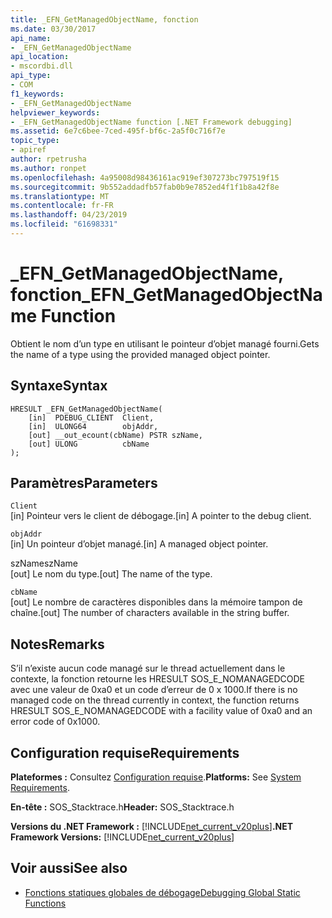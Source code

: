 ```yaml
---
title: _EFN_GetManagedObjectName, fonction
ms.date: 03/30/2017
api_name:
- _EFN_GetManagedObjectName
api_location:
- mscordbi.dll
api_type:
- COM
f1_keywords:
- _EFN_GetManagedObjectName
helpviewer_keywords:
- _EFN_GetManagedObjectName function [.NET Framework debugging]
ms.assetid: 6e7c6bee-7ced-495f-bf6c-2a5f0c716f7e
topic_type:
- apiref
author: rpetrusha
ms.author: ronpet
ms.openlocfilehash: 4a95008d98436161ac919ef307273bc797519f15
ms.sourcegitcommit: 9b552addadfb57fab0b9e7852ed4f1f1b8a42f8e
ms.translationtype: MT
ms.contentlocale: fr-FR
ms.lasthandoff: 04/23/2019
ms.locfileid: "61698331"
---
```

# <a name="efngetmanagedobjectname-function"></a><span data-ttu-id="16cdf-102">_EFN_GetManagedObjectName, fonction</span><span class="sxs-lookup"><span data-stu-id="16cdf-102">_EFN_GetManagedObjectName Function</span></span>
<span data-ttu-id="16cdf-103">Obtient le nom d’un type en utilisant le pointeur d’objet managé fourni.</span><span class="sxs-lookup"><span data-stu-id="16cdf-103">Gets the name of a type using the provided managed object pointer.</span></span>  
  
## <a name="syntax"></a><span data-ttu-id="16cdf-104">Syntaxe</span><span class="sxs-lookup"><span data-stu-id="16cdf-104">Syntax</span></span>  
  
```  
HRESULT _EFN_GetManagedObjectName(  
    [in]  PDEBUG_CLIENT  Client,  
    [in]  ULONG64        objAddr,  
    [out] __out_ecount(cbName) PSTR szName,  
    [out] ULONG          cbName  
);  
```  
  
## <a name="parameters"></a><span data-ttu-id="16cdf-105">Paramètres</span><span class="sxs-lookup"><span data-stu-id="16cdf-105">Parameters</span></span>  
 `Client`  
 <span data-ttu-id="16cdf-106">[in] Pointeur vers le client de débogage.</span><span class="sxs-lookup"><span data-stu-id="16cdf-106">[in] A pointer to the debug client.</span></span>  
  
 `objAddr`  
 <span data-ttu-id="16cdf-107">[in] Un pointeur d’objet managé.</span><span class="sxs-lookup"><span data-stu-id="16cdf-107">[in] A managed object pointer.</span></span>  
  
 <span data-ttu-id="16cdf-108">szName</span><span class="sxs-lookup"><span data-stu-id="16cdf-108">szName</span></span>  
 <span data-ttu-id="16cdf-109">[out] Le nom du type.</span><span class="sxs-lookup"><span data-stu-id="16cdf-109">[out] The name of the type.</span></span>  
  
 `cbName`  
 <span data-ttu-id="16cdf-110">[out] Le nombre de caractères disponibles dans la mémoire tampon de chaîne.</span><span class="sxs-lookup"><span data-stu-id="16cdf-110">[out] The number of characters available in the string buffer.</span></span>  
  
## <a name="remarks"></a><span data-ttu-id="16cdf-111">Notes</span><span class="sxs-lookup"><span data-stu-id="16cdf-111">Remarks</span></span>  
 <span data-ttu-id="16cdf-112">S’il n’existe aucun code managé sur le thread actuellement dans le contexte, la fonction retourne les HRESULT SOS_E_NOMANAGEDCODE avec une valeur de 0xa0 et un code d’erreur de 0 x 1000.</span><span class="sxs-lookup"><span data-stu-id="16cdf-112">If there is no managed code on the thread currently in context, the function returns HRESULT SOS_E_NOMANAGEDCODE with a facility value of 0xa0 and an error code of 0x1000.</span></span>  
  
## <a name="requirements"></a><span data-ttu-id="16cdf-113">Configuration requise</span><span class="sxs-lookup"><span data-stu-id="16cdf-113">Requirements</span></span>  
 <span data-ttu-id="16cdf-114">**Plateformes :** Consultez [Configuration requise](../../../../docs/framework/get-started/system-requirements.md).</span><span class="sxs-lookup"><span data-stu-id="16cdf-114">**Platforms:** See [System Requirements](../../../../docs/framework/get-started/system-requirements.md).</span></span>  
  
 <span data-ttu-id="16cdf-115">**En-tête :** SOS_Stacktrace.h</span><span class="sxs-lookup"><span data-stu-id="16cdf-115">**Header:** SOS_Stacktrace.h</span></span>  
  
 <span data-ttu-id="16cdf-116">**Versions du .NET Framework :** [!INCLUDE[net_current_v20plus](../../../../includes/net-current-v20plus-md.md)]</span><span class="sxs-lookup"><span data-stu-id="16cdf-116">**.NET Framework Versions:** [!INCLUDE[net_current_v20plus](../../../../includes/net-current-v20plus-md.md)]</span></span>  
  
## <a name="see-also"></a><span data-ttu-id="16cdf-117">Voir aussi</span><span class="sxs-lookup"><span data-stu-id="16cdf-117">See also</span></span>

- [<span data-ttu-id="16cdf-118">Fonctions statiques globales de débogage</span><span class="sxs-lookup"><span data-stu-id="16cdf-118">Debugging Global Static Functions</span></span>](../../../../docs/framework/unmanaged-api/debugging/debugging-global-static-functions.md)
